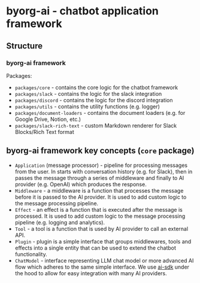 # byorg-ai - chatbot application framework

## Structure

### byorg-ai framework

Packages:

- `packages/core` - contains the core logic for the chatbot framework
- `packages/slack` - contains the logic for the slack integration
- `packages/discord` - contains the logic for the discord integration
- `packages/utils` - contains the utility functions (e.g. logger)
- `packages/document-loaders` - contains the document loaders (e.g. for Google Drive, Notion, etc.)
- `packages/slack-rich-text` - custom Markdown renderer for Slack Blocks/Rich Text format

## byorg-ai framework key concepts (`core` package)

- `Application` (message processor) - pipeline for processing messages from the user. In starts with conversation history (e.g. for Slack), then in passes the message through a series of middleware and finally to AI provider (e.g. OpenAI) which produces the response.
- `Middleware` - a middleware is a function that processes the message before it is passed to the AI provider. It is used to add custom logic to the message processing pipeline.
- `Effect` - an effect is a function that is executed after the message is processed. It is used to add custom logic to the message processing pipeline (e.g. logging and analytics).
- `Tool` - a tool is a function that is used by AI provider to call an external API.
- `Plugin` - plugin is a simple interface that groups middlewares, tools and effects into a single entity that can be used to extend the chatbot functionality.
- `ChatModel` - interface representing LLM chat model or more advanced AI flow which adheres to the same simple interface. We use [ai-sdk](https://github.com/ai-sdk/ai-sdk) under the hood to allow for easy integration with many AI providers.
